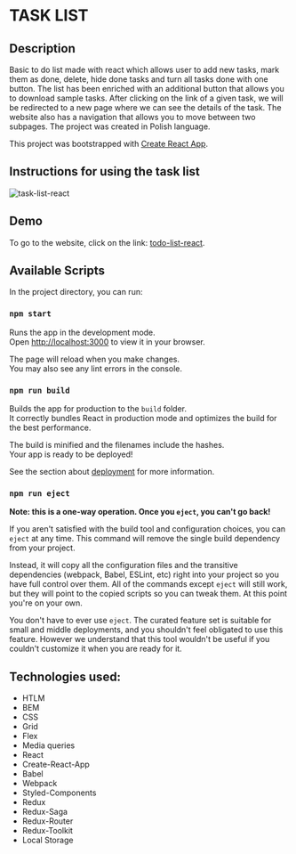 # TASK LIST

## Description

Basic to do list made with react which allows user to add new tasks, mark them as done, delete, hide done tasks and turn all tasks done with one button. The list has been enriched with an additional button that allows you to download sample tasks. After clicking on the link of a given task, we will be redirected to a new page where we can see the details of the task. The website also has a navigation that allows you to move between two subpages. The project was created in Polish language.

This project was bootstrapped with [Create React App](https://github.com/facebook/create-react-app).

## Instructions for using the task list

![task-list-react](https://i.imgur.com/qBxUIxC.gif)

## Demo

To go to the website, click on the link: [todo-list-react](https://alicjakoziolek.github.io/todo-list-react/).

## Available Scripts

In the project directory, you can run:

### `npm start`

Runs the app in the development mode.\
Open [http://localhost:3000](http://localhost:3000) to view it in your browser.

The page will reload when you make changes.\
You may also see any lint errors in the console.

### `npm run build`

Builds the app for production to the `build` folder.\
It correctly bundles React in production mode and optimizes the build for the best performance.

The build is minified and the filenames include the hashes.\
Your app is ready to be deployed!

See the section about [deployment](https://facebook.github.io/create-react-app/docs/deployment) for more information.

### `npm run eject`

**Note: this is a one-way operation. Once you `eject`, you can't go back!**

If you aren't satisfied with the build tool and configuration choices, you can `eject` at any time. This command will remove the single build dependency from your project.

Instead, it will copy all the configuration files and the transitive dependencies (webpack, Babel, ESLint, etc) right into your project so you have full control over them. All of the commands except `eject` will still work, but they will point to the copied scripts so you can tweak them. At this point you're on your own.

You don't have to ever use `eject`. The curated feature set is suitable for small and middle deployments, and you shouldn't feel obligated to use this feature. However we understand that this tool wouldn't be useful if you couldn't customize it when you are ready for it.

## Technologies used:

- HTLM
- BEM
- CSS
- Grid
- Flex
- Media queries
- React
- Create-React-App
- Babel
- Webpack
- Styled-Components
- Redux
- Redux-Saga
- Redux-Router
- Redux-Toolkit
- Local Storage
